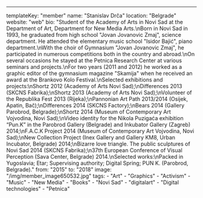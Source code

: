 ---
  templateKey: "member"
  name: "Stanislav Drča"
  location: "Belgrade"
  website: "web"
  bio: "Student of the Academy of Arts in Novi Sad at the Department of Art, Department for New Media Arts.\nBorn in Novi Sad in 1993, he graduated from high school \"Jovan Jovanovic Zmaj\", science department. He attended the elementary music school \"Isidor Bajić\", piano department.\nWith the choir of Gymnasium \"Jovan Jovanovic Zmaj\", he participated in numerous competitions both in the country and abroad.\nOn several occasions he stayed at the Petnica Research Center at various seminars and projects.\nFor two years (2011 and 2012) he worked as a graphic editor of the gymnasium magazine \"Skamija\" when he received an award at the Brankovo ​​Kolo Festival.\nSelected exhibitions and projects:\nShortz 2012 (Academy of Arts Novi Sad);\nDifferences 2013 (SKCNS Fabrika);\nShortz 2013 (Academy of Arts Novi Sad);\nVolunteer of the Republika Fest 2013 (Rijeka);\nPannonian Art Path 2013/2014 (Osijek, Apatin, Bač);\nDifferences 2014 (SKCNS Factory);\nBears 2014 (Gallery Parobrod, Belgrade);\nShortz 2014 (Museum of Contemporary Art Vojvodina, Novi Sad);\nVideo identity for the Nikola Puzigaća exhibition “Pun.K” in the Parobrod Gallery (Belgrade) and Inkubator Gallery (Zagreb) 2014;\nF.A.C.K Project 2014 (Museum of Contemporary Art Vojvodina, Novi Sad);\nNew Collection Project (Inex Gallery and Gallery KM8, Urban Incubator, Belgrade) 2014;\nBizarre love triangle. The public sculptures of Novi Sad 2014 (SKCNS Fabrika);\n37th European Conference of Visual Perception (Sava Center, Belgrade) 2014.\nSelected works:\nPacked in Yugoslavia; Etar; Supervising authority; Digital Spring; PUN K. (Parobrod, Belgrade)."
  from: "2015"
  to: "2018"
  image: "/img/member_image650532.jpg"
  tags: 
    - "Art"
    - "Graphics"
    - "Activism"
    - "Music"
    - "New Media"
    - "Books"
    - "Novi Sad"
    - "digitalart"
    - "Digital technologies"
    - "Petnica"
